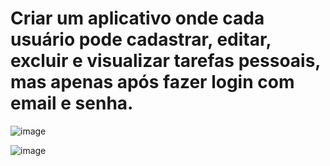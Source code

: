 # Criar um aplicativo onde cada usuário pode cadastrar, editar, excluir e visualizar tarefas pessoais, mas apenas após fazer login com email e senha.

![image](https://github.com/user-attachments/assets/4b2f3974-d199-49b0-9add-d6fe2b8961d7)


![image](https://github.com/user-attachments/assets/a5c36621-f269-498d-acc7-f0b25c5ab456)
